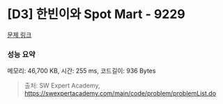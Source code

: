 # [D3] 한빈이와 Spot Mart - 9229 

[문제 링크](https://swexpertacademy.com/main/code/problem/problemDetail.do?contestProbId=AW8Wj7cqbY0DFAXN) 

### 성능 요약

메모리: 46,700 KB, 시간: 255 ms, 코드길이: 936 Bytes



> 출처: SW Expert Academy, https://swexpertacademy.com/main/code/problem/problemList.do